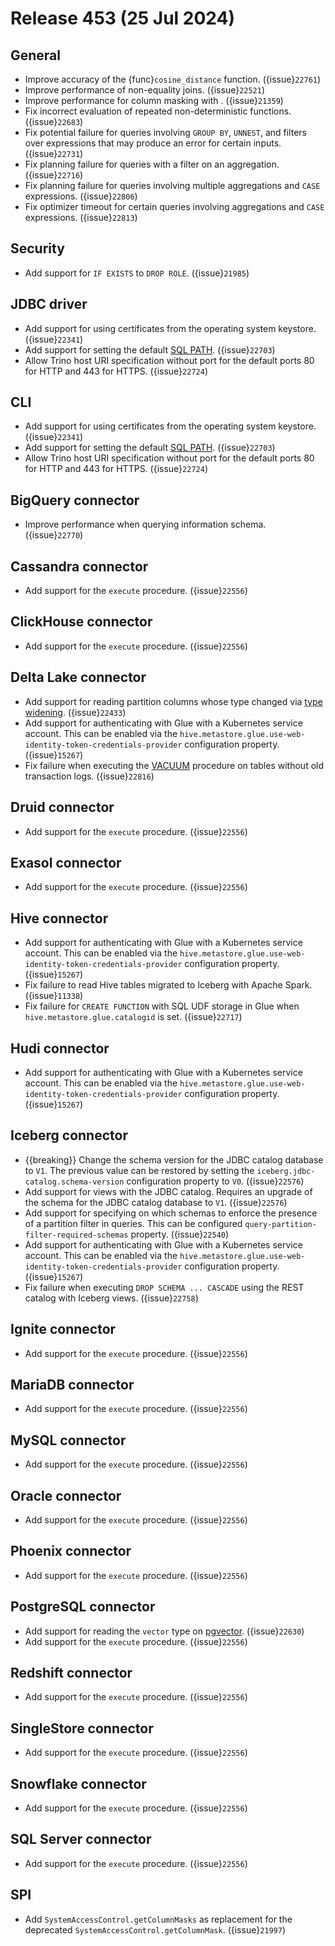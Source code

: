 # Release 453 (25 Jul 2024)

## General

* Improve accuracy of the {func}`cosine_distance` function. ({issue}`22761`)
* Improve performance of non-equality joins. ({issue}`22521`)
* Improve performance for column masking with [](/security/opa-access-control). ({issue}`21359`)
* Fix incorrect evaluation of repeated non-deterministic functions. ({issue}`22683`)
* Fix potential failure for queries involving `GROUP BY`, `UNNEST`, and filters
  over expressions that may produce an error for certain inputs. ({issue}`22731`)
* Fix planning failure for queries with a filter on an aggregation. ({issue}`22716`)
* Fix planning failure for queries involving multiple aggregations and `CASE`
  expressions. ({issue}`22806`)
* Fix optimizer timeout for certain queries involving aggregations and `CASE`
  expressions. ({issue}`22813`)

## Security

* Add support for `IF EXISTS` to `DROP ROLE`. ({issue}`21985`)

## JDBC driver

* Add support for using certificates from the operating system keystore. ({issue}`22341`)
* Add support for setting the default [SQL PATH](/sql/set-path). ({issue}`22703`)
* Allow Trino host URI specification without port for the default ports 80 for
  HTTP and 443 for HTTPS. ({issue}`22724`)

## CLI

* Add support for using certificates from the operating system keystore. ({issue}`22341`)
* Add support for setting the default [SQL PATH](/sql/set-path). ({issue}`22703`)
* Allow Trino host URI specification without port for the default ports 80 for
  HTTP and 443 for HTTPS. ({issue}`22724`)

## BigQuery connector

* Improve performance when querying information schema. ({issue}`22770`)

## Cassandra connector

* Add support for the `execute` procedure. ({issue}`22556`)

## ClickHouse connector

* Add support for the `execute` procedure. ({issue}`22556`)

## Delta Lake connector

* Add support for reading partition columns whose type changed via [type
  widening](https://docs.delta.io/latest/delta-type-widening.html). ({issue}`22433`)
* Add support for authenticating with Glue with a Kubernetes service account.
  This can be enabled via the
  `hive.metastore.glue.use-web-identity-token-credentials-provider`
  configuration property. ({issue}`15267`)
* Fix failure when executing the [VACUUM](delta-lake-vacuum) procedure on tables
  without old transaction logs. ({issue}`22816`)

## Druid connector

* Add support for the `execute` procedure. ({issue}`22556`)

## Exasol connector

* Add support for the `execute` procedure. ({issue}`22556`)

## Hive connector

* Add support for authenticating with Glue with a Kubernetes service account.
  This can be enabled via the
  `hive.metastore.glue.use-web-identity-token-credentials-provider`
  configuration property. ({issue}`15267`)
* Fix failure to read Hive tables migrated to Iceberg with Apache Spark. ({issue}`11338`)
* Fix failure for `CREATE FUNCTION` with SQL UDF storage in Glue when
  `hive.metastore.glue.catalogid` is set. ({issue}`22717`)

## Hudi connector

* Add support for authenticating with Glue with a Kubernetes service account.
  This can be enabled via the
  `hive.metastore.glue.use-web-identity-token-credentials-provider`
  configuration property. ({issue}`15267`)

## Iceberg connector

* {{breaking}} Change the schema version for the JDBC catalog database to `V1`.
  The previous value can be restored by setting the
  `iceberg.jdbc-catalog.schema-version` configuration property to `V0`. ({issue}`22576`)
* Add support for views with the JDBC catalog. Requires an upgrade
  of the schema for the JDBC catalog database to `V1`. ({issue}`22576`)
* Add support for specifying on which schemas to enforce the presence of a
  partition filter in queries. This can be configured
  `query-partition-filter-required-schemas` property. ({issue}`22540`)
* Add support for authenticating with Glue with a Kubernetes service account.
  This can be enabled via the
  `hive.metastore.glue.use-web-identity-token-credentials-provider`
  configuration property. ({issue}`15267`)
* Fix failure when executing `DROP SCHEMA ... CASCADE` using the REST catalog
  with Iceberg views. ({issue}`22758`)

## Ignite connector

* Add support for the `execute` procedure. ({issue}`22556`)

## MariaDB connector

* Add support for the `execute` procedure. ({issue}`22556`)

## MySQL connector

* Add support for the `execute` procedure. ({issue}`22556`)

## Oracle connector

* Add support for the `execute` procedure. ({issue}`22556`)

## Phoenix connector

* Add support for the `execute` procedure. ({issue}`22556`)

## PostgreSQL connector

* Add support for reading the `vector` type on
  [pgvector](https://github.com/pgvector/pgvector/). ({issue}`22630`)
* Add support for the `execute` procedure. ({issue}`22556`)

## Redshift connector

* Add support for the `execute` procedure. ({issue}`22556`)

## SingleStore connector

* Add support for the `execute` procedure. ({issue}`22556`)

## Snowflake connector

* Add support for the `execute` procedure. ({issue}`22556`)

## SQL Server connector

* Add support for the `execute` procedure. ({issue}`22556`)

## SPI

* Add `SystemAccessControl.getColumnMasks` as replacement for the deprecated
  `SystemAccessControl.getColumnMask`. ({issue}`21997`)